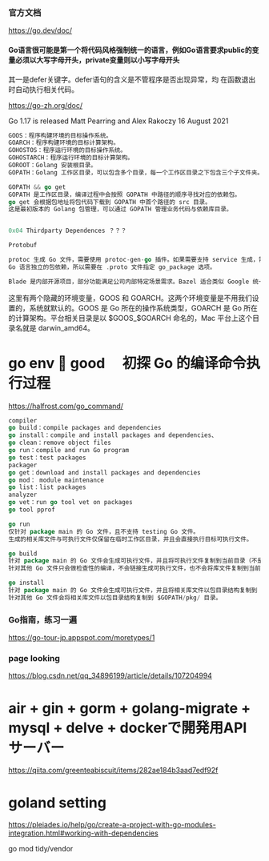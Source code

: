 ### 官方文档
https://go.dev/doc/

#### Go语言很可能是第一个将代码风格强制统一的语言，例如Go语言要求public的变量必须以大写字母开头，private变量则以小写字母开头

其一是defer关键字。defer语句的含义是不管程序是否出现异常，均 在函数退出时自动执行相关代码。

https://go-zh.org/doc/

Go 1.17 is released
Matt Pearring and Alex Rakoczy
16 August 2021

```GO
GOOS：程序构建环境的目标操作系统。
GOARCH：程序构建环境的目标计算架构。
GOHOSTOS：程序运行环境的目标操作系统。
GOHOSTARCH：程序运行环境的目标计算架构。
GOROOT：Golang 安装根目录。
GOPATH：Golang 工作区目录，可以包含多个目录，每一个工作区目录之下包含三个子文件夹。

GOPATH && go get
GOPATH 是工作区目录，编译过程中会按照 GOPATH 中路径的顺序寻找对应的依赖包。
go get 会根据包地址将包代码下载到 GOPATH 中首个路径的 src 目录。
这是最初版本的 Golang 包管理，可以通过 GOPATH 管理业务代码与依赖库目录。


0x04 Thirdparty Dependences ？？？

Protobuf

protoc 生成 Go 文件，需要使用 protoc-gen-go 插件。如果需要支持 service 生成，需要使用 grpc 子插件。
Go 语言独立的包依赖，所以需要在 .proto 文件指定 go_package 选项。

Blade 是内部开源项目，部分功能满足公司内部特定场景需求。Bazel 适合类似 Google 统一代码库的超大型工程。两者差异化不大，所以选择了小而美，更适合公司内部使用的 Blade。

```
这里有两个隐藏的环境变量，GOOS 和 GOARCH。这两个环境变量是不用我们设置的，系统就默认的。GOOS 是 Go 所在的操作系统类型，GOARCH 是 Go 所在的计算架构。平台相关目录是以
$GOOS_$GOARCH 命名的，Mac 平台上这个目录名就是 darwin_amd64。

# go env 🔴 good 　初探 Go 的编译命令执行过程
https://halfrost.com/go_command/

```GO
compiler
go build：compile packages and dependencies
go install：compile and install packages and dependencies、
go clean：remove object files
go run：compile and run Go program
go test：test packages
packager
go get：download and install packages and dependencies
go mod： module maintenance
go list：list packages
analyzer
go vet：run go tool vet on packages
go tool pprof

go run
仅针对 package main 的 Go 文件，且不支持 testing Go 文件。
生成的相关库文件与可执行文件仅保留在临时工作区目录，并且会直接执行目标可执行文件。

go build
针对 package main 的 Go 文件会生成可执行文件，并且将可执行文件复制到当前目录（不是源代码所在目录）。
针对其他 Go 文件只会做检查性的编译，不会链接生成可执行文件，也不会将库文件复制到当前目录。

go install
针对 package main 的 Go 文件会生成可执行文件，并且将相关库文件以包目录结构复制到 $GOPATH/pkg/ 目录，可执行文件将直接复制到 $GOPATH/bin 或 $GOBIN 目录。
针对其他 Go 文件会将相关库文件以包目录结构复制到 $GOPATH/pkg/ 目录。
```

### Go指南，练习一遍
https://go-tour-jp.appspot.com/moretypes/1

### page looking
https://blog.csdn.net/qq_34896199/article/details/107204994

# air + gin + gorm + golang-migrate + mysql + delve + dockerで開発用APIサーバー
https://qiita.com/greenteabiscuit/items/282ae184b3aad7edf92f

# goland setting
https://pleiades.io/help/go/create-a-project-with-go-modules-integration.html#working-with-dependencies

go mod tidy/vendor
